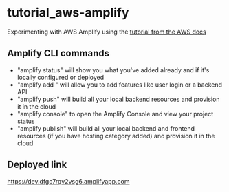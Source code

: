 # tutorial_aws-amplify

Experimenting with AWS Amplify using the [tutorial from the AWS docs](https://docs.amplify.aws/start/getting-started/installation/q/integration/react/)

## Amplify CLI commands

- "amplify status" will show you what you've added already and if it's locally configured or deployed
- "amplify add <category>" will allow you to add features like user login or a backend API
- "amplify push" will build all your local backend resources and provision it in the cloud
- "amplify console" to open the Amplify Console and view your project status
- "amplify publish" will build all your local backend and frontend resources (if you have hosting category added) and provision it in the cloud

## Deployed link

https://dev.dfgc7rqv2vsg6.amplifyapp.com
